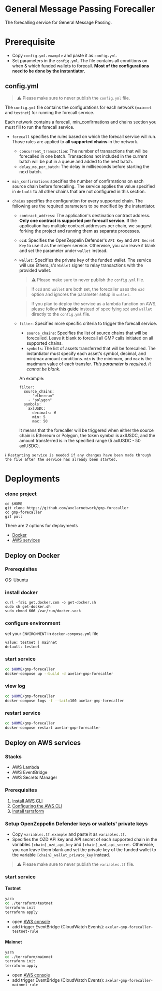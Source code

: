# General Message Passing Forecaller

The forecalling service for General Message Passing.

# Prerequisite

- Copy `config.yml.example` and paste it as `config.yml`.
- Set parameters in the `config.yml`. The file contains all conditions on when & which funded wallets to forecall. **Most of the configurations need to be done by the instantiator.**

## config.yml

> :warning: Please make sure to never publish the `config.yml` file.

The `config.yml` file contains the configurations for each network (`mainnet` and `testnet`) for running the forecall service.

Each network contains a forecall, min_confirmations and chains section you must fill to run the forecall service.

- `forecall` specifies the rules based on which the forecall service will run. Those rules are applied to **all supported chains** in the network.
  - `concurrent_transaction`: The number of transactions that will be forecalled in one batch. Transactions not included in the current batch will be put in a queue and added to the next batch.
  - `delay_ms_per_batch`: The delay in milliseconds before starting the next batch.
- `min_confirmations` specifies the number of confirmations on each source chain before forecalling. The service applies the value specified in `default` to all other chains that are not configured in this section.
- `chains` specifies the configuration for every supported chain. The following are the required parameters to be modified by the instantiator.

  - `contract_address`: The application's destination contract address. **Only one contract is supported per forecall service**. If the application has multiple contract addresses per chain, we suggest forking the project and running them as separate processes.

  - `ozd`: Specifies the OpenZeppelin Defender's `API Key` and `API Secret Key` to use it as the relayer service. Otherwise, you can leave it blank and set the parameter under `wallet` instead.
  - `wallet`: Specifies the private key of the funded wallet. The service will use Ethers.js's `Wallet` signer to relay transactions with the provided wallet.

    > :warning: Please make sure to never publish the `config.yml` file.

    > If `ozd` and `wallet` are both set, the forecaller uses the `ozd` option and ignores the parameter setup in `wallet`.

    > If you plan to deploy the service as a lambda function on AWS, please follow [this guide](https://github.com/axelarnetwork/gmp-forecaller#setup-openzeppelin-defender-keys-or-wallets-private-keys) instead of specifying `ozd` and `wallet` directly to the `config.yml` file.

  - `filter`: Specifies more specific criteria to trigger the forecall service.
    - `source_chains`: Specifies the list of source chains that will be forecalled. Leave it blank to forecall all GMP calls initiated on all supported chains.
    - `symbols`: The list of assets transferred that will be forecalled. The instantiator must specify each asset's symbol, decimal, and min/max amount conditions. `min` is the minimum, and `max` is the maximum value of each transfer. *This parameter is required. It cannot be blank.* 

    An example:

    ```
    filter: 
      source_chains: 
        - "ethereum"
        - "polygon"
      symbols:
        axlUSDC:
          decimals: 6
          min: 5
          max: 50
    ```

    It means that the forecaller will be triggered when either the source chain is Ethereum or Polygon, the token symbol is axlUSDC, and the amount transferred is in the specified range (5 axlUSDC - 50 axlUSDC).

```
ℹ️ Restarting service is needed if any changes have been made through the file after the service has already been started.
```

# Deployments

### clone project

```
cd $HOME
git clone https://github.com/axelarnetwork/gmp-forecaller
cd gmp-forecaller
git pull
```

There are 2 options for deployments

- [Docker](#deploy-on-docker)
- [AWS services](#deploy-on-aws-services)

## Deploy on Docker

### Prerequisites

OS: Ubuntu

### install docker

```
curl -fsSL get.docker.com -o get-docker.sh
sudo sh get-docker.sh
sudo chmod 666 /var/run/docker.sock
```

### configure environment

set your `ENVIRONMENT` in `docker-compose.yml` file

```
value: testnet | mainnet
default: testnet
```

### start service

```bash
cd $HOME/gmp-forecaller
docker-compose up --build -d axelar-gmp-forecaller
```

### view log

```bash
cd $HOME/gmp-forecaller
docker-compose logs -f --tail=100 axelar-gmp-forecaller
```

### restart service

```bash
cd $HOME/gmp-forecaller
docker-compose restart axelar-gmp-forecaller
```

## Deploy on AWS services

### Stacks

- AWS Lambda
- AWS EventBridge
- AWS Secrets Manager

### Prerequisites

1. [Install AWS CLI](https://docs.aws.amazon.com/cli/latest/userguide/getting-started-prereqs.html)
2. [Configuring the AWS CLI](https://docs.aws.amazon.com/cli/latest/userguide/cli-chap-configure.html)
3. [Install terraform](https://learn.hashicorp.com/tutorials/terraform/install-cli)

### Setup OpenZeppelin Defender keys or wallets' private keys
- Copy `variables.tf.example` and paste it as `variables.tf`.
- Specifies the OZD API key and API secret of each supported chain in the variables `[chain]_ozd_api_key` and `[chain]_ozd_api_secret`. Otherwise, you can leave them blank and set the private key of the funded wallet to the variable `[chain]_wallet_private_key` instead.
> :warning: Please make sure to never publish the `variables.tf` file.

### start service

#### Testnet

```bash
yarn
cd ./terraform/testnet
terraform init
terraform apply
```

- open [AWS console](https://console.aws.amazon.com/lambda/home#/functions/axelar-gmp-forecaller-testnet?tab=configure)
- add trigger EventBridge (CloudWatch Events): `axelar-gmp-forecaller-testnet-rule`

#### Mainnet

```bash
yarn
cd ./terraform/mainnet
terraform init
terraform apply
```

- open [AWS console](https://console.aws.amazon.com/lambda/home#/functions/axelar-gmp-forecaller-mainnet?tab=configure)
- add trigger EventBridge (CloudWatch Events): `axelar-gmp-forecaller-mainnet-rule`
